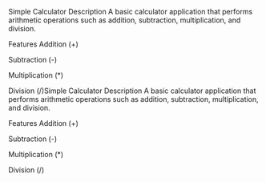 Simple Calculator
Description
A basic calculator application that performs arithmetic operations such as addition, subtraction, multiplication, and division.

Features
Addition (+)

Subtraction (-)

Multiplication (*)

Division (/)Simple Calculator
Description
A basic calculator application that performs arithmetic operations such as addition, subtraction, multiplication, and division.

Features
Addition (+)

Subtraction (-)

Multiplication (*)

Division (/)
